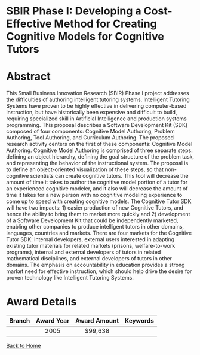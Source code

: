 
SBIR Phase I: Developing a Cost-Effective Method for Creating Cognitive Models for Cognitive Tutors
===================================================================================================

# Abstract


This Small Business Innovation Research (SBIR) Phase I project addresses the difficulties of authoring intelligent tutoring systems.  Intelligent Tutoring Systems have proven to be highly effective in delivering computer-based instruction, but have historically been expensive and difficult to build, requiring specialized skill in Artificial Intelligence and production systems programming.  This proposal describes a Software Development Kit (SDK) composed of four components:  Cognitive Model Authoring, Problem Authoring,   Tool Authoring, and Curriculum Authoring.  The proposed research activity centers on the first of these components:  Cognitive Model Authoring.  Cognitive Model Authoring is comprised of three separate steps:  defining an object hierarchy, defining the goal structure of the problem task, and representing the behavior of the instructional system.  The proposal is to define an object-oriented visualization of these steps, so that non-cognitive scientists can create cognitive tutors.  This tool will decrease the amount of time it takes to author the cognitive model portion of a tutor for an experienced cognitive modeler, and it also will decrease the amount of time it takes for a new person with no cognitive modeling experience to come up to speed with creating cognitive models.  The Cognitive Tutor SDK will have two impacts: 1) easier production of new Cognitive Tutors, and hence the ability to bring them to market more quickly and 2) development of  a Software  Development  Kit that could be independently marketed, enabling other companies to produce intelligent tutors in other domains, languages, countries and markets.  There are four markets for the Cognitive Tutor SDK: internal developers, external users interested in adapting existing tutor materials for related markets (prisons, welfare-to-work programs), internal and external developers of tutors in related mathematical disciplines, and external developers of tutors in other domains.  The emphasis on accountability in education provides a strong market need for effective instruction, which should help drive the desire for proven technology like Intelligent Tutoring Systems.  

# Award Details

|Branch|Award Year|Award Amount|Keywords|
| :---: | :---: | :---: | :---: |
||2005|$99,638||
  
  


[Back to Home](https://github.com/chrischow/dod_sbir_awards/Reports/JT/#71)